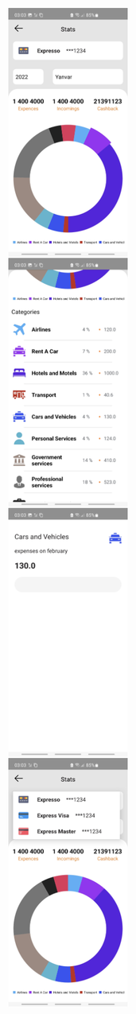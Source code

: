<img height=500 width=240 src="https://github.com/AshrafAgayev/ExpressProject/blob/master/Screenshots/ss4.jpg" hspace=24
/>
<img height=500 width=240 src="https://github.com/AshrafAgayev/ExpressProject/blob/master/Screenshots/ss2.jpg" hspace=24
/>
<img height=500 width=240 src="https://github.com/AshrafAgayev/ExpressProject/blob/master/Screenshots/ss3.jpg" hspace=24
/>
<img height=500 width=240 src="https://github.com/AshrafAgayev/ExpressProject/blob/master/Screenshots/ss1.jpg" hspace=24
/>
